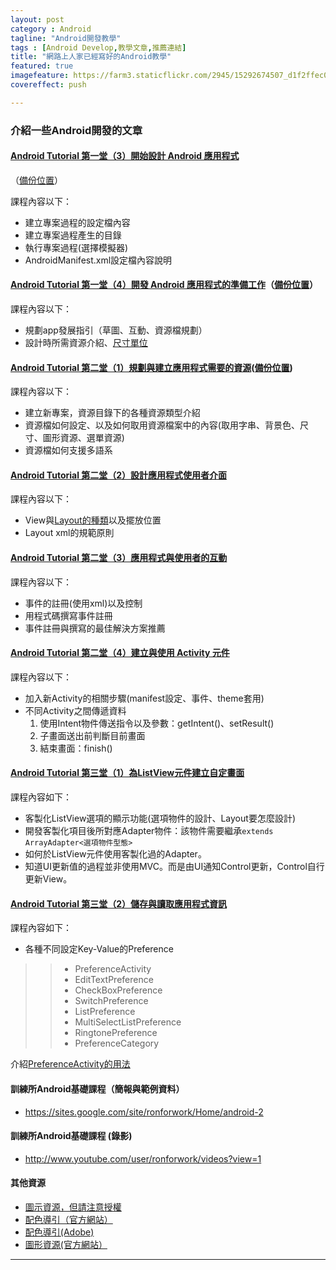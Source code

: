 ```yaml
---
layout: post
category : Android 
tagline: "Android開發教學"
tags : [Android Develop,教學文章,推薦連結]
title: "網路上人家已經寫好的Android教學"
featured: true
imagefeature: https://farm3.staticflickr.com/2945/15292674507_d1f2ffec01_o.jpg
covereffect: push

---
```


### 介紹一些Android開發的文章


#### [Android Tutorial 第一堂（3）開始設計 Android 應用程式][1]
（[備份位置][2]）

課程內容以下：  
- 建立專案過程的設定檔內容
- 建立專案過程產生的目錄
- 執行專案過程(選擇模擬器)
- AndroidManifest.xml設定檔內容說明

#### [Android Tutorial 第一堂（4）開發 Android 應用程式的準備工作][3]（[備份位置][4]）

課程內容以下：  
- 規劃app發展指引（草圖、互動、資源檔規劃）
- 設計時所需資源介紹、[尺寸單位][5]

#### [Android Tutorial 第二堂（1）規劃與建立應用程式需要的資源][6]([備份位置][7])
課程內容以下：  
- 建立新專案，資源目錄下的各種資源類型介紹  
- 資源檔如何設定、以及如何取用資源檔案中的內容(取用字串、背景色、尺寸、圖形資源、選單資源)  
- 資源檔如何支援多語系

#### [Android Tutorial 第二堂（2）設計應用程式使用者介面][8]
課程內容以下：  
- View與[Layout的種類][9]以及擺放位置  
- Layout xml的規範原則  

#### [Android Tutorial 第二堂（3）應用程式與使用者的互動][10]
課程內容以下：  
- 事件的註冊(使用xml)以及控制  
- 用程式碼撰寫事件註冊  
- 事件註冊與撰寫的最佳解決方案推薦  

#### [Android Tutorial 第二堂（4）建立與使用 Activity 元件][11]
課程內容以下：  
- 加入新Activity的相關步驟(manifest設定、事件、theme套用)  
- 不同Activity之間傳遞資料  
    1. 使用Intent物件傳送指令以及參數：getIntent()、setResult()  
    2. 子畫面送出前判斷目前畫面  
    3. 結束畫面：finish()  

#### [Android Tutorial 第三堂（1）為ListView元件建立自定畫面][12]
課程內容如下：  
- 客製化ListView選項的顯示功能(選項物件的設計、Layout要怎麼設計)  
- 開發客製化項目後所對應Adapter物件：該物件需要繼承`extends ArrayAdapter<選項物件型態>`  
- 如何於ListView元件使用客製化過的Adapter。  
- 知道UI更新值的過程並非使用MVC。而是由UI通知Control更新，Control自行更新View。

#### [Android Tutorial 第三堂（2）儲存與讀取應用程式資訊][13]
課程內容如下：  
- 各種不同設定Key-Value的Preference  
> > - PreferenceActivity
> > - EditTextPreference
> > - CheckBoxPreference
> > - SwitchPreference
> > - ListPreference
> > - MultiSelectListPreference
> > - RingtonePreference
> > - PreferenceCategory

介紹[PreferenceActivity的用法](../how%20to%20use%20preference%20activity/)

#### 訓練所Android基礎課程（簡報與範例資料）
- https://sites.google.com/site/ronforwork/Home/android-2

#### 訓練所Android基礎課程 (錄影)
- http://www.youtube.com/user/ronforwork/videos?view=1



#### 其他資源

- [圖示資源，但請注意授權][14]
- [配色導引（官方網站）][15]
- [配色導引(Adobe)][16]
- [圖形資源(官方網站）][17]






---- 



[1]:	http://www.codedata.com.tw/mobile/android-tutorial-the-1st-class-3-app-project/
[2]:	https://onedrive.live.com/redir?page=view&resid=9E5410AD0DC2833C!33390&authkey=!AFMfQbbpRlxU_Fc
[3]:	http://www.codedata.com.tw/mobile/android-tutorial-the-1st-class-4-before-developing-an-app/
[4]:	https://onedrive.live.com/view.aspx?cid=9e5410ad0dc2833c&id=documents&resid=9E5410AD0DC2833C%2133390&app=OneNote&authkey=!AFMfQbbpRlxU_Fc&&wd=target%28%2F%2F%E6%96%B0%E7%9A%84%E7%AF%80%201.one%7Cd9eb8d14-a331-a24c-8c2e-5fbe7a31bc1a%2FAndroid%20Tutorial%20%E7%AC%AC%E4%B8%80%E5%A0%82%EF%BC%884%EF%BC%89%E9%96%8B%E7%99%BC%20Android%20%E6%87%89%E7%94%A8%E7%A8%8B%E5%BC%8F%E7%9A%84%E6%BA%96%E5%82%99%E5%B7%A5%E4%BD%9C%7C8bde76c4-7ef9-e54b-bb52-f9cf018d0bfc%2F%29
[5]:	http://dearsherlock.github.io/android/2014/09/30/Android%20Unit%20explain.html
[6]:	http://www.codedata.com.tw/mobile/android-tutorial-the-2nd-class-1-res/
[7]:	https://onedrive.live.com/edit.aspx/%e6%96%87%e4%bb%b62/Android%e9%96%8b%e7%99%bc%e6%89%8b%e5%86%8a%e7%ad%86%e8%a8%98?cid=9e5410ad0dc2833c&id=documents?id=%2F&wd=target%28%E6%96%B0%E7%9A%84%E7%AF%80%201.one%7CD9EB8D14-A331-A24C-8C2E-5FBE7A31BC1A%2FAndroid%20Tutorial%20%E7%AC%AC%E4%BA%8C%E5%A0%82%EF%BC%881%EF%BC%89%E8%A6%8F%E5%8A%83%E8%88%87%E5%BB%BA%E7%AB%8B%E6%87%89%E7%94%A8%E7%A8%8B%E5%BC%8F%E9%9C%80%E8%A6%81%E7%9A%84%E8%B3%87%E6%BA%90%7CD28EC984-3676-294B-8601-85FFDEE93CA9%2F%29%0Aonenote:https://d.docs.live.net/9e5410ad0dc2833c/%E6%96%87%E4%BB%B62/Android%E9%96%8B%E7%99%BC%E6%89%8B%E5%86%8A%E7%AD%86%E8%A8%98/%E6%96%B0%E7%9A%84%E7%AF%80%201.one#Android%20Tutorial%20%E7%AC%AC%E4%BA%8C%E5%A0%82%EF%BC%881%EF%BC%89%E8%A6%8F%E5%8A%83%E8%88%87%E5%BB%BA%E7%AB%8B%E6%87%89%E7%94%A8%E7%A8%8B%E5%BC%8F%E9%9C%80%E8%A6%81%E7%9A%84%E8%B3%87%E6%BA%90&section-id=%7BD9EB8D14-A331-A24C-8C2E-5FBE7A31BC1A%7D&page-id=%7BD28EC984-3676-294B-8601-85FFDEE93CA9%7D&end
[8]:	http://www.codedata.com.tw/mobile/android-tutorial-the-2nd-class-2-ui/
[9]:	http://dearsherlock.github.io/android/2014/09/30/Android%20Layout.html
[10]:	http://www.codedata.com.tw/mobile/android-tutorial-the-2nd-class-3-interaction/
[11]:	http://www.codedata.com.tw/mobile/android-tutorial-the-2nd-class-4-activity/
[12]:	http://www.codedata.com.tw/mobile/android-tutorial-the-3rd-class-1-listview/
[13]:	http://www.codedata.com.tw/mobile/android-tutorial-the-3rd-class-2-preference/
[14]:	http://www.smashingmagazine.com/tag/icons/
[15]:	https://developer.android.com/design/style/color.html
[16]:	https://kuler.adobe.com/zh/explore/most-popular/?time=month
[17]:	http://developer.android.com/design/downloads/index.html